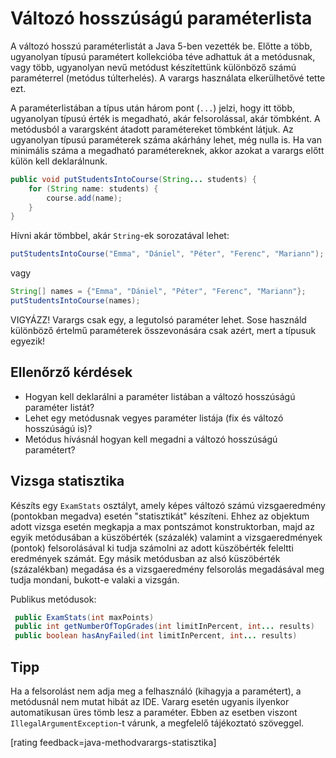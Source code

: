 # Változó hosszúságú paraméterlista

A változó hosszú paraméterlistát a Java 5-ben vezették be.  Előtte a több, ugyanolyan típusú paramétert kollekcióba téve adhattuk át a metódusnak, vagy több, ugyanolyan nevű metódust készítettünk különböző számú paraméterrel (metódus túlterhelés). A varargs használata elkerülhetővé tette ezt.

A paraméterlistában a típus után három pont (`...`) jelzi, hogy itt több, ugyanolyan típusú érték is megadható, akár felsorolással, akár tömbként. A metódusból a varargsként átadott paramétereket tömbként látjuk. Az ugyanolyan típusú paraméterek száma akárhány lehet, még nulla is. Ha van minimális száma a megadható paramétereknek, akkor azokat a varargs előtt külön kell deklarálnunk.

```java
public void putStudentsIntoCourse(String... students) {
	for (String name: students) {
		course.add(name);
	}
}
```

Hívni akár tömbbel, akár `String`-ek sorozatával lehet:

```java
putStudentsIntoCourse("Emma", "Dániel", "Péter", "Ferenc", "Mariann");
```

vagy

```java
String[] names = {"Emma", "Dániel", "Péter", "Ferenc", "Mariann"};
putStudentsIntoCourse(names);
```

VIGYÁZZ! Varargs csak egy, a legutolsó paraméter lehet. Sose használd különböző értelmű paraméterek összevonására csak azért, mert a típusuk egyezik!

## Ellenőrző kérdések

* Hogyan kell deklarálni a paraméter listában a változó hosszúságú paraméter listát?
* Lehet egy metódusnak vegyes paraméter listája (fix és változó hosszúságú is)?
* Metódus hívásnál hogyan kell megadni a változó hosszúságú paramétert?

## Vizsga statisztika
Készíts egy `ExamStats` osztályt, amely képes változó számú vizsgaeredmény (pontokban megadva)
esetén "statisztikát" készíteni. Ehhez az objektum adott vizsga esetén megkapja a max pontszámot konstruktorban,
majd az egyik metódusában a küszöbérték (százalék) valamint a vizsgaeredmények (pontok) felsorolásával ki tudja számolni az adott küszöbérték feleltti eredmények számát. Egy másik metódusban az alsó küszöbérték (százalékban) megadása és a vizsgaeredmény felsorolás megadásával meg tudja mondani, bukott-e valaki a vizsgán.

Publikus metódusok:
```java
 public ExamStats(int maxPoints)
 public int getNumberOfTopGrades(int limitInPercent, int... results)
 public boolean hasAnyFailed(int limitInPercent, int... results)
```

## Tipp

Ha a felsorolást nem adja meg a felhasználó (kihagyja a paramétert), a
metódusnál nem mutat hibát az IDE. Vararg esetén ugyanis ilyenkor automatikusan
üres tömb lesz a paraméter. Ebben az esetben viszont  `IllegalArgumentException`-t
várunk, a megfelelő tájékoztató szöveggel.

[rating feedback=java-methodvarargs-statisztika]
